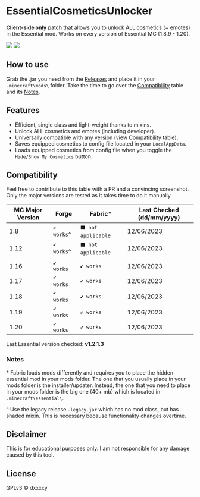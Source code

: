 # EssentialCosmeticsUnlocker
**Client-side only** patch that allows you to unlock ALL cosmetics (+ emotes) in the Essential mod. Works on every version of Essential MC (1.8.9 - 1.20).

![](https://img.shields.io/badge/COMPATIBILITY-∞-0?style=for-the-badge)
![](https://img.shields.io/github/downloads/DxxxxY/EssentialCosmeticsUnlocker/total?style=for-the-badge)

## How to use
Grab the .jar you need from the [Releases](https://github.com/DxxxxY/EssentialCosmeticsUnlocker/releases) and place it in your `.minecraft\mods\` folder. Take the time to go over the [Compatibility](#compatibility) table and its [Notes](#notes).

## Features
- Efficient, single class and light-weight thanks to mixins.
- Unlock ALL cosmetics and emotes (including developer). 
- Universally compatible with any version (view [Compatibility](#compatibility) table).
- Saves equipped cosmetics to config file located in your `LocalAppData`.
- Loads equipped cosmetics from config file when you toggle the `Hide/Show My Cosmetics` button.

## Compatibility
Feel free to contribute to this table with a PR and a convincing screenshot. Only the major versions are tested as it takes time to do it manually.

| MC Major Version | Forge        | Fabric*            | Last Checked (dd/mm/yyyy) |
|------------------|--------------|--------------------|---------------------------|
| 1.8              | `✔️ works`^  | `⬛ not applicable` | 12/06/2023                |
| 1.12             | `✔️ works`^️ | `⬛ not applicable` | 12/06/2023                |
|                  |              |                    |                           |
| 1.16             | `✔️ works`   | `✔️ works`         | 12/06/2023                |
| 1.17             | `✔️ works`️  | `✔️ works`         | 12/06/2023                |
| 1.18             | `✔️ works`️  | `✔️ works`         | 12/06/2023                |
| 1.19             | `✔️ works`️  | `✔️ works`         | 12/06/2023                |
| 1.20             | `✔️ works`   | `✔️ works`         | 12/06/2023                |

Last Essential version checked: **v1.2.1.3**

### Notes
\* Fabric loads mods differently and requires you to place the hidden essential mod in your mods folder. The one that you usually place in your mods folder is the installer/updater. Instead, the one that you need to place in your mods folder is the big one (40+ mb) which is located in `.minecraft\essential\`.

^ Use the legacy release `-legacy.jar` which has no mod class, but has shaded mixin. This is necessary because functionality changes overtime.
 
## Disclaimer
This is for educational purposes only. I am not responsible for any damage caused by this tool.

## License
GPLv3 © dxxxxy